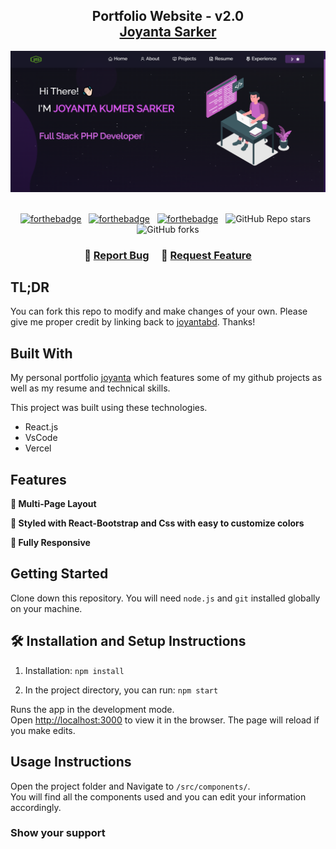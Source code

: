<h2 align="center">
  Portfolio Website - v2.0<br/>
  <a href="https://joyanta.netlify.app/" target="_blank">Joyanta Sarker</a>
</h2>
<div align="center">
  <img alt="Demo" src="./Images/readme-img.png" />
</div>

<br/>

<center>

[![forthebadge](https://forthebadge.com/images/badges/built-with-love.svg)](https://forthebadge.com) &nbsp;
[![forthebadge](https://forthebadge.com/images/badges/made-with-javascript.svg)](https://forthebadge.com) &nbsp;
[![forthebadge](https://forthebadge.com/images/badges/open-source.svg)](https://forthebadge.com) &nbsp;
![GitHub Repo stars](https://img.shields.io/github/stars/soumyajit4419/Portfolio?color=red&logo=github&style=for-the-badge) &nbsp;
![GitHub forks](https://img.shields.io/github/forks/soumyajit4419/Portfolio?color=red&logo=github&style=for-the-badge)

</center>

<h3 align="center">
    🔹
    <a href="https://github.com/joyantabd/Portfolio/issues">Report Bug</a> &nbsp; &nbsp;
    🔹
    <a href="https://github.com/joyantabd/Portfolio/issues">Request Feature</a>
</h3>

## TL;DR

You can fork this repo to modify and make changes of your own. Please give me proper credit by linking back to [joyantabd](https://github.com/joyantabd/Portfolio). Thanks!

## Built With

My personal portfolio <a href="http://joyanta.netlify.app" target="_blank">joyanta</a> which features some of my github projects as well as my resume and technical skills.<br/>

This project was built using these technologies.

- React.js
- VsCode
- Vercel

## Features

**📖 Multi-Page Layout**

**🎨 Styled with React-Bootstrap and Css with easy to customize colors**

**📱 Fully Responsive**

## Getting Started

Clone down this repository. You will need `node.js` and `git` installed globally on your machine.

## 🛠 Installation and Setup Instructions

1. Installation: `npm install`

2. In the project directory, you can run: `npm start`

Runs the app in the development mode.\
Open [http://localhost:3000](http://localhost:3000) to view it in the browser.
The page will reload if you make edits.

## Usage Instructions

Open the project folder and Navigate to `/src/components/`. <br/>
You will find all the components used and you can edit your information accordingly.

### Show your support

